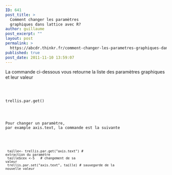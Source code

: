 ```yaml
---
ID: 641
post_title: >
  Comment changer les paramètres
  graphiques dans lattice avec R?
author: guillaume
post_excerpt: ""
layout: post
permalink: >
  https://abcdr.thinkr.fr/comment-changer-les-parametres-graphiques-dans-lattice-avec-r/
published: true
post_date: 2011-11-10 13:59:07
---
```

La commande ci-dessous vous retourne la liste des paramètres graphiques et leur valeur<br /><br /> <pre><code><br /> trellis.par.get() <br /> </pre> <br /><br />Pour changer un paramètre, par example axis.text, la commande est la suivante<br /><br /> <pre><code><br /><p> taille&lt;- trellis.par.get("axis.text") # extraction du paramètre<br /> taille$cex &lt;-5   # changement de sa valeur<br /> trellis.par.set("axis.text", taille) # sauvegarde de la nouvelle valeur<br /></pre> <br /><br /> </p>
